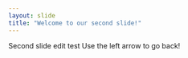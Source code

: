 ```yaml
---
layout: slide
title: "Welcome to our second slide!"
---
```

Second slide edit test
Use the left arrow to go back!
